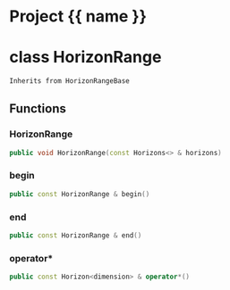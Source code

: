 <script setup>
import {useRoute} from 'vitepress'
const {path} = useRoute()
const tokens = path.split('/')
const words = tokens[2].split('-');
for (let i = 0; i < words.length; i++) {
    words[i] = words[i].charAt(0).toUpperCase() + words[i].slice(1);
    words[i] = words[i].replace('geode', 'Geode')
}
const name = words.join('-');
</script>
# Project {{ name }}

# class HorizonRange


```cpp
Inherits from HorizonRangeBase
```



## Functions

### HorizonRange

```cpp
public void HorizonRange(const Horizons<> & horizons)
```


### begin

```cpp
public const HorizonRange & begin()
```


### end

```cpp
public const HorizonRange & end()
```


### operator*

```cpp
public const Horizon<dimension> & operator*()
```




